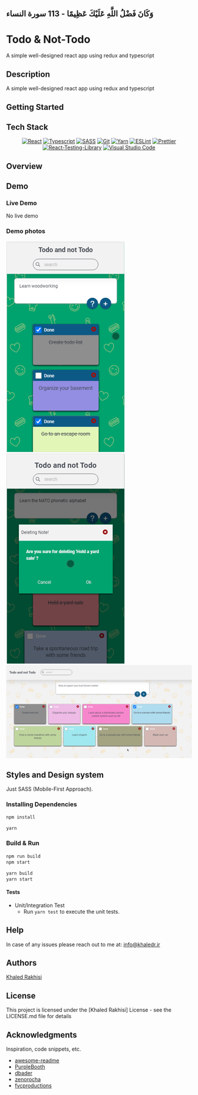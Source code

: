 ## وَكَانَ فَضْلُ اللَّهِ عَلَيْكَ عَظِيمًا - 113 سورة النساء

# Todo & Not-Todo

A simple well-designed react app using redux and typescript

## Description

A simple well-designed react app using redux and typescript

## Getting Started

## Tech Stack

<div align="center">
<a href="https://reactjs.org/" title="React"><img src="https://github.com/get-icon/geticon/raw/master/icons/react.svg" alt="React" width="64px" height="64px"></a>
<a href="https://www.typescriptlang.org/" title="Typescript"><img src="https://github.com/get-icon/geticon/raw/master/icons/typescript-icon.svg" alt="Typescript" width="64px" height="64px"></a>
<a href="https://sass-lang.com/" title="SASS"><img src="https://github.com/get-icon/geticon/raw/master/icons/sass.svg" alt="SASS" width="64px" height="64px"></a>
<a href="https://git-scm.com/" title="Git"><img src="https://github.com/get-icon/geticon/raw/master/icons/git-icon.svg" alt="Git" width="64px" height="64px"></a>
<a href="https://yarnpkg.com/" title="Yarn"><img src="https://github.com/get-icon/geticon/raw/master/icons/yarn.svg" alt="Yarn" width="64px" height="64px"></a>
<a href="https://eslint.org/" title="ESLint"><img src="https://github.com/get-icon/geticon/raw/master/icons/eslint.svg" alt="ESLint" width="64px" height="64px"></a>
<a href="https://prettier.io/" title="Prettier"><img src="https://github.com/get-icon/geticon/raw/master/icons/prettier.svg" alt="Prettier" width="64px" height="64px"></a>
<a href="https://testing-library.com/docs/react-testing-library/intro/" title="React-Testing-Library"><img src="https://raw.githubusercontent.com/testing-library/react-testing-library/main/other/goat.png" alt="React-Testing-Library" width="64px" height="64px"></a>
<a href="https://code.visualstudio.com/" title="Visual Studio Code"><img src="https://github.com/get-icon/geticon/raw/master/icons/visual-studio-code.svg" alt="Visual Studio Code" width="64px" height="64px"></a>
</div>

## Overview

## Demo

### Live Demo

No live demo

### Demo photos

![Demo snapshot #1](./public/demo1.png)
![Demo snapshot #2](./public/demo3.png)
![Demo snapshot #3](./public/demo2.png)

## Styles and Design system

Just SASS (Mobile-First Approach).

### Installing Dependencies

```
npm install
```

```
yarn
```

### Build & Run

```
npm run build
npm start
```

```
yarn build
yarn start
```

#### Tests

- Unit/Integration Test
  - Run `yarn test` to execute the unit tests.

## Help

In case of any issues please reach out to me at: info@khaledr.ir

## Authors

[Khaled Rakhisi](https://www.linkedin.com/in/khaledrakhisi/)

## License

This project is licensed under the [Khaled Rakhisi] License - see the LICENSE.md file for details

## Acknowledgments

Inspiration, code snippets, etc.

- [awesome-readme](https://github.com/matiassingers/awesome-readme)
- [PurpleBooth](https://gist.github.com/PurpleBooth/109311bb0361f32d87a2)
- [dbader](https://github.com/dbader/readme-template)
- [zenorocha](https://gist.github.com/zenorocha/4526327)
- [fvcproductions](https://gist.github.com/fvcproductions/1bfc2d4aecb01a834b46)
